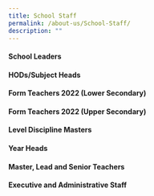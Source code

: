 ```yaml
---
title: School Staff
permalink: /about-us/School-Staff/
description: ""
---
```

#### School Leaders



#### HODs/Subject Heads



#### Form Teachers 2022 (Lower Secondary)



#### Form Teachers 2022 (Upper Secondary)



#### Level Discipline Masters



#### Year Heads



#### Master, Lead and Senior Teachers


#### Executive and Administrative Staff

